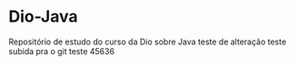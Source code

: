 # Dio-Java
Repositório de estudo do curso da Dio sobre Java
teste de alteração
teste subida pra o git
teste 45636
